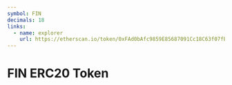 ```yaml
---
symbol: FIN
decimals: 18
links:
  - name: explorer
    url: https://etherscan.io/token/0xFAd0bAfc9859E85687091Cc18C63f07fB14a453f
---
```


# FIN ERC20 Token
